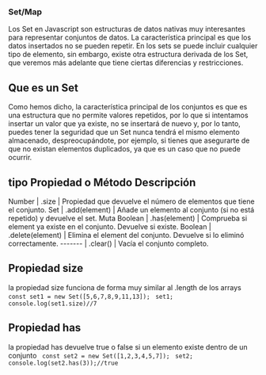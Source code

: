 ### Set/Map
Los Set en Javascript son estructuras de datos nativas muy interesantes para representar conjuntos de datos. 
La característica principal es que los datos insertados no se pueden repetir.
En los sets se puede incluir cualquier tipo de elemento, sin embargo, existe otra estructura derivada de los Set, 
que veremos más adelante que tiene ciertas diferencias y restricciones.

## Que es un  Set
Como hemos dicho, la característica principal de los conjuntos es que es una estructura que no 
permite valores repetidos, por lo que si intentamos insertar un valor que ya existe, no se insertará de nuevo y, 
por lo tanto, puedes tener la seguridad que un Set nunca tendrá el mismo elemento almacenado, despreocupándote,
 por ejemplo, si tienes que asegurarte de que no existan elementos duplicados, ya que es un caso que no puede ocurrir.

 
## tipo          Propiedad o Método	           Descripción
   Number  |            .size          |	Propiedad que devuelve el número de elementos que tiene el conjunto.
   Set     |         .add(element)     |	Añade un elemento al conjunto (si no está repetido) y devuelve el set. Muta
  Boolean  |         .has(element)     |	Comprueba si element ya existe en el conjunto. Devuelve si existe.
  Boolean  |        .delete(element)   | 	Elimina el element del conjunto. Devuelve si lo eliminó correctamente.
  -------  |         .clear()	       |    Vacía el conjunto completo.
  ## Propiedad size
  la propiedad size funciona de forma muy similar al .length de los arrays
  ``` const set1 = new Set([5,6,7,8,9,11,13]);```
  ``` set1;```
  ```console.log(set1.size)//7```

  ## Propiedad has
  la propiedad has devuelve true o false si un elemento existe  dentro de un conjunto 
  ``` const set2 = new Set([1,2,3,4,5,7]);```
  ``` set2;```
  ``` console.log(set2.has(3));//true```